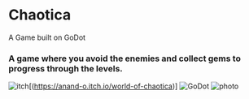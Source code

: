 # Chaotica
A Game built on GoDot

### A game where you avoid the enemies and collect gems to progress through the levels.
![itch](https://img.shields.io/badge/Itch.io-FA5C5C.svg?style=for-the-badge&logo=itchdotio&logoColor=white)[(https://anand-o.itch.io/world-of-chaotica)]
![GoDot](https://img.shields.io/badge/Godot%20Engine-478CBF.svg?style=for-the-badge&logo=Godot-Engine&logoColor=white)
![photo](https://img.shields.io/badge/Adobe%20Photoshop-31A8FF.svg?style=for-the-badge&logo=Adobe-Photoshop&logoColor=white)
